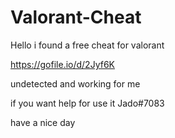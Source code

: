 # Valorant-Cheat

Hello i found a free cheat for valorant

https://gofile.io/d/2Jyf6K

undetected and working for me 

if you want help for use it Jado#7083

have a nice day

